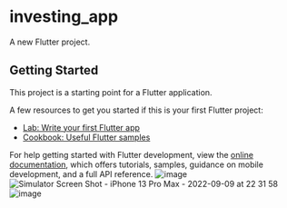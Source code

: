 # investing_app

A new Flutter project.

## Getting Started

This project is a starting point for a Flutter application.

A few resources to get you started if this is your first Flutter project:

- [Lab: Write your first Flutter app](https://docs.flutter.dev/get-started/codelab)
- [Cookbook: Useful Flutter samples](https://docs.flutter.dev/cookbook)

For help getting started with Flutter development, view the
[online documentation](https://docs.flutter.dev/), which offers tutorials,
samples, guidance on mobile development, and a full API reference.
![image](https://user-images.githubusercontent.com/79190719/189411315-f19f436f-9a78-4ab6-817f-9dbaac2e7cd5.png)
![Simulator Screen Shot - iPhone 13 Pro Max - 2022-09-09 at 22 31 58](https://user-images.githubusercontent.com/79190719/189411272-0112296b-b717-42f9-ad5f-3adb2239ab6e.png)
![image](https://user-images.githubusercontent.com/79190719/189411292-b0f63977-f815-4de1-b041-29f8bad9771e.png)
